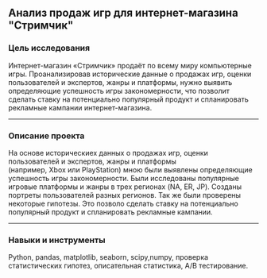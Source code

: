 ## Анализ продаж игр для интернет-магазина "Стримчик" ##




### Цель исследования

Интернет-магазин «Стримчик» продаёт по всему миру компьютерные игры. Проанализировав исторические данные о продажах игр, оценки пользователей и экспертов, жанры и платформы, нужно выявить определяющие успешность игры закономерности, что позволит сделать ставку на потенциально популярный продукт и спланировать рекламные кампании интернет-магазина.

---

### Описание проекта

На основе историческиех данных о продажах игр, оценки пользователей и экспертов, жанры и платформы (например, Xbox или PlayStation) мною были выявлены определяющие успешность игры закономерности. Были исследованы популярные игровые платформы и жанры в трех регионах (NA, ER, JP). Созданы портреты пользователей разных регионов. Так же были проверены некоторые гипотезы. Это позволо сделать ставку на потенциально популярный продукт и спланировать рекламные кампании.


---

### Навыки и инструменты

Python, pandas, matplotlib, seaborn, scipy,numpy, проверка статистических гипотез, описательная статистика, А/В тестирование.
